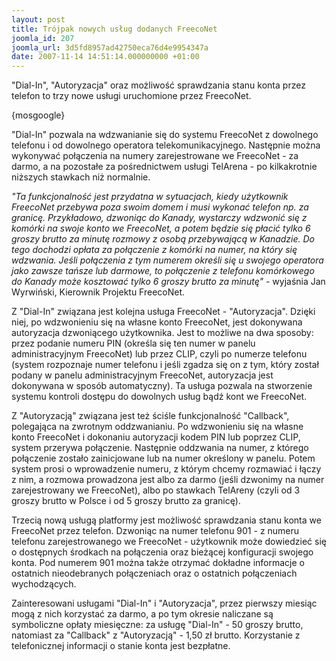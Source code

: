```yaml
---
layout: post
title: Trójpak nowych usług dodanych FreecoNet
joomla_id: 207
joomla_url: 3d5fd8957ad42750eca76d4e9954347a
date: 2007-11-14 14:51:14.000000000 +01:00
---
```

<p>&quot;Dial-In&quot;, &quot;Autoryzacja&quot; oraz możliwość sprawdzania stanu konta przez telefon to trzy nowe usługi uruchomione przez FreecoNet.</p><p>{mosgoogle}&nbsp;</p><p>&quot;Dial-In&quot; pozwala na wdzwanianie się do systemu FreecoNet z dowolnego telefonu i od dowolnego operatora telekomunikacyjnego. Następnie można wykonywać połączenia na numery zarejestrowane we FreecoNet - za darmo, a na pozostałe za pośrednictwem usługi TelArena - po kilkakrotnie niższych stawkach niż normalnie.</p><p><em>&quot;Ta funkcjonalność jest przydatna w sytuacjach, kiedy użytkownik FreecoNet przebywa poza swoim domem i musi wykonać telefon np. za granicę. Przykładowo, dzwoniąc do Kanady, wystarczy wdzwonić się z kom&oacute;rki na swoje konto we FreecoNet, a potem będzie się płacić tylko 6 groszy brutto za minutę rozmowy z osobą przebywającą w Kanadzie. Do tego dochodzi opłata za połączenie z kom&oacute;rki na numer, na kt&oacute;ry się wdzwania. Jeśli połączenia z tym numerem określi się u swojego operatora jako zawsze tańsze lub darmowe, to połączenie z telefonu kom&oacute;rkowego do Kanady może kosztować tylko 6 groszy brutto za minutę&quot;</em> - wyjaśnia Jan Wyrwiński, Kierownik Projektu FreecoNet.</p><p>Z &quot;Dial-In&quot; związana jest kolejna usługa FreecoNet - &quot;Autoryzacja&quot;. Dzięki niej, po wdzwonieniu się na własne konto FreecoNet, jest dokonywana autoryzacja dzwoniącego użytkownika. Jest to możliwe na dwa sposoby: przez podanie numeru PIN (określa się ten numer w panelu administracyjnym FreecoNet) lub przez CLIP, czyli po numerze telefonu (system rozpoznaje numer telefonu i jeśli zgadza się on z tym, kt&oacute;ry został podany w panelu administracyjnym FreecoNet, autoryzacja jest dokonywana w spos&oacute;b automatyczny). Ta usługa pozwala na stworzenie systemu kontroli dostępu do dowolnych usług bądź kont we FreecoNet.</p><p>Z &quot;Autoryzacją&quot; związana jest też ściśle funkcjonalność &quot;Callback&quot;, polegająca na zwrotnym oddzwanianiu. Po wdzwonieniu się na własne konto FreecoNet i dokonaniu autoryzacji kodem PIN lub poprzez CLIP, system przerywa połączenie. Następnie oddzwania na numer, z kt&oacute;rego połączenie zostało zainicjowane lub na numer określony w panelu. Potem system prosi o wprowadzenie numeru, z kt&oacute;rym chcemy rozmawiać i łączy z nim, a rozmowa prowadzona jest albo za darmo (jeśli dzwonimy na numer zarejestrowany we FreecoNet), albo po stawkach TelAreny (czyli od 3 groszy brutto w Polsce i od 5 groszy brutto za granicę).</p><p>Trzecią nową usługą platformy jest możliwość sprawdzania stanu konta we FreecoNet przez telefon. Dzwoniąc na numer telefonu 901 - z numeru telefonu zarejestrowanego we FreecoNet - użytkownik może dowiedzieć się o dostępnych środkach na połączenia oraz bieżącej konfiguracji swojego konta. Pod numerem 901 można także otrzymać dokładne informacje o ostatnich nieodebranych połączeniach oraz o ostatnich połączeniach wychodzących.</p><p>Zainteresowani usługami &quot;Dial-In&quot; i &quot;Autoryzacja&quot;, przez pierwszy miesiąc mogą z nich korzystać za darmo, a po tym okresie naliczane są symboliczne opłaty miesięczne: za usługę &quot;Dial-In&quot; - 50 groszy brutto, natomiast za &quot;Callback&quot; z &quot;Autoryzacją&quot; - 1,50 zł brutto. Korzystanie z telefonicznej informacji o stanie konta jest bezpłatne.</p>
